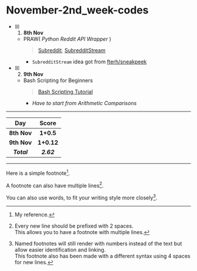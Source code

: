 # November-2nd_week-codes

- [x] 1. **8th Nov**
  - PRAW( _Python Reddit API Wrapper_ )
       > [Subreddit](https://praw.readthedocs.io/en/latest/code_overview/models/subreddit.html), [SubredditStream](https://praw.readthedocs.io/en/stable/code_overview/other/subredditstream.html)
       - `SubredditStream` idea got from [fterh/sneakpeek](https://github.com/fterh/sneakpeek/blob/master/main.py)

- [x] 2. **9th Nov**
  - Bash Scripting for Beginners
    > [Bash Scripting Tutorial](https://linuxconfig.org/bash-scripting-tutorial)
    - _Have to start from Arithmetic Comparisons_


<hr>
<div align="center">

Day      | Score
:--------------:|:----------------:
**8th Nov** | **1+0.5**
**9th Nov** | **1+0.12**
***Total***     | ***2.62***
     
</div>
<hr>
<!--Below part needs to be edited-->

Here is a simple footnote[^1].

A footnote can also have multiple lines[^2].  

You can also use words, to fit your writing style more closely[^note].

[^1]: My reference.
[^2]: Every new line should be prefixed with 2 spaces.  
  This allows you to have a footnote with multiple lines.
[^note]:
    Named footnotes will still render with numbers instead of the text but allow easier identification and linking.  
    This footnote also has been made with a different syntax using 4 spaces for new lines.
